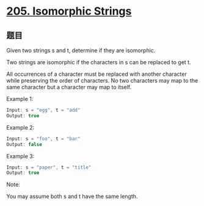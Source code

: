 # [205. Isomorphic Strings](https://leetcode.com/problems/isomorphic-strings/)

## 题目

Given two strings s and t, determine if they are isomorphic.

Two strings are isomorphic if the characters in s can be replaced to get t.

All occurrences of a character must be replaced with another character while preserving the order of characters. No two characters may map to the same character but a character may map to itself.

Example 1:

```c
Input: s = "egg", t = "add"
Output: true
```

Example 2:

```c
Input: s = "foo", t = "bar"
Output: false
```

Example 3:

```c
Input: s = "paper", t = "title"
Output: true
```

Note:

You may assume both s and t have the same length.
